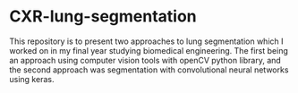 # CXR-lung-segmentation
This repository is to present two approaches to lung segmentation  which I worked on in my final year studying biomedical engineering. The first being an approach using computer vision tools with openCV python library, and the second approach was segmentation with convolutional neural networks using keras.

